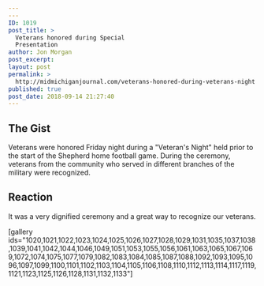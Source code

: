 ```yaml
---
---
ID: 1019
post_title: >
  Veterans honored during Special
  Presentation
author: Jon Morgan
post_excerpt:
layout: post
permalink: >
  http://midmichiganjournal.com/veterans-honored-during-veterans-night
published: true
post_date: 2018-09-14 21:27:40
---
```

<h2>The Gist</h2>
Veterans were honored Friday night during a "Veteran's Night" held prior to the start of the Shepherd home football game. During the ceremony, veterans from the community who served in different branches of the military were recognized.
<h2>Reaction</h2>
It was a very dignified ceremony and a great way to recognize our veterans.<!--more-->

[gallery ids="1020,1021,1022,1023,1024,1025,1026,1027,1028,1029,1031,1035,1037,1038,1039,1041,1042,1044,1046,1049,1051,1053,1055,1056,1061,1063,1065,1067,1069,1072,1074,1075,1077,1079,1082,1083,1084,1085,1087,1088,1092,1093,1095,1096,1097,1099,1100,1101,1102,1103,1104,1105,1106,1108,1110,1112,1113,1114,1117,1119,1121,1123,1125,1126,1128,1131,1132,1133"]